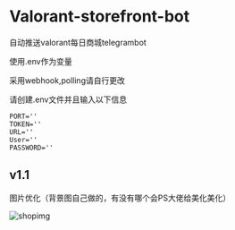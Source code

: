 # Valorant-storefront-bot
 自动推送valorant每日商城telegrambot

使用.env作为变量


采用webhook,polling请自行更改

请创建.env文件并且输入以下信息

~~~env
PORT=''
TOKEN=''
URL=''
User=''
PASSWORD=''
~~~

## v1.1

图片优化（背景图自己做的，有没有哪个会PS大佬给美化美化）

![shopimg](https://luchetuchuang.oss-cn-beijing.aliyuncs.com/aprimg/shopimg.png)

